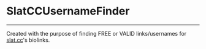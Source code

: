 # SlatCCUsernameFinder 

---

Created with the purpose of finding FREE or VALID links/usernames for [slat.cc](https://slat.cc/)'s biolinks.